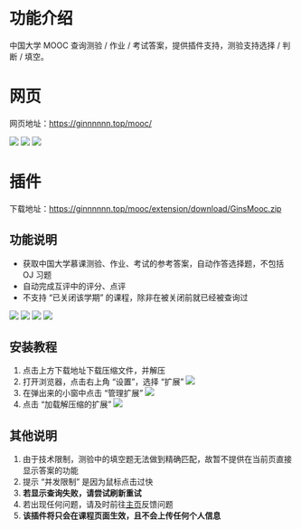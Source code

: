 # 功能介绍

中国大学 MOOC 查询测验 / 作业 / 考试答案，提供插件支持，测验支持选择 / 判断 / 填空。

# 网页

网页地址：https://ginnnnnn.top/mooc/

<img src="./image/help-1.png">

<img src="./image/help-2.png">

<img src="./image/help-3.png">

# 插件

下载地址：https://ginnnnnn.top/mooc/extension/download/GinsMooc.zip

## 功能说明

- 获取中国大学慕课测验、作业、考试的参考答案，自动作答选择题，不包括 OJ 习题
- 自动完成互评中的评分、点评
- 不支持 “已关闭该学期” 的课程，除非在被关闭前就已经被查询过


<img src="./image/prepare.png">
<img src="./image/quiz.png">
<img src="./image/homework.png">
<img src="./image/evaluate.png">

## 安装教程

1. 点击上方下载地址下载压缩文件，并解压
2. 打开浏览器，点击右上角 “设置”，选择 “扩展”
   <img src="./image/edge-menu.png">
3. 在弹出来的小窗中点击 “管理扩展”
    <img src="./image/edge-extensionMenu.png">
4. 点击 “加载解压缩的扩展”
    <img src="./image/edge-extensionPage.png">

## 其他说明

1. 由于技术限制，测验中的填空题无法做到精确匹配，故暂不提供在当前页直接显示答案的功能
2. 提示 “并发限制” 是因为鼠标点击过快
3. **若显示查询失败，请尝试刷新重试**
4. 若出现任何问题，请及时前往[主页](https://ginnnnnn.top/mooc/)反馈问题
5. **该插件将只会在课程页面生效，且不会上传任何个人信息**